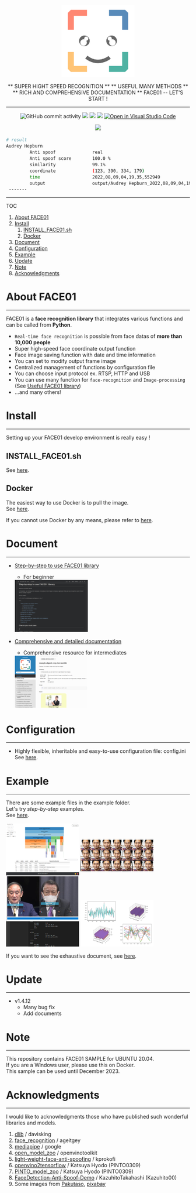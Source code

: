 <div align="center">

<img src="https://raw.githubusercontent.com/yKesamaru/FACE01_SAMPLE/master/images/g1320.png" width="200px">

** SUPER HIGHT SPEED RECOGNITION  **
** USEFUL MANY METHODS  **
** RICH AND COMPREHENSIVE DOCUMENTATION  **
FACE01 -- LET'S START !
___

![GitHub commit activity](https://img.shields.io/github/commit-activity/y/yKesamaru/FACE01_SAMPLE) ![](https://img.shields.io/badge/Release-v1.4.12-blue) ![](https://img.shields.io/badge/Python-%3E%3D3.8-blue) ![](https://img.shields.io/github/deployments/yKesamaru/FACE01_SAMPLE/github-pages)
[![Open in Visual Studio Code](https://img.shields.io/static/v1?logo=visualstudiocode&label=&message=Open%20in%20Visual%20Studio%20Code&labelColor=2c2c32&color=007acc&logoColor=007acc)](https://open.vscode.dev/yKesamaru/FACE01_SAMPLE)

![](https://github.com/yKesamaru/FACE01_SAMPLE/blob/master/docs/img/ROMAN_HOLIDAY.GIF?raw=true)

</div>

```bash
# result
Audrey Hepburn 
         Anti spoof              real 
         Anti spoof score        100.0 %
         similarity              99.1% 
         coordinate              (123, 390, 334, 179) 
         time                    2022,08,09,04,19,35,552949 
         output                  output/Audrey Hepburn_2022,08,09,04,19,35,556237_0.39.png 
 -------
 ```

---

TOC
1. [About FACE01](#about-face01)
2. [Install](#install)
   1. [INSTALL\_FACE01.sh](#install_face01sh)
   2. [Docker](#docker)
3. [Document](#document)
4. [Configuration](#configuration)
5. [Example](#example)
6. [Update](#update)
7. [Note](#note)
8. [Acknowledgments](#acknowledgments)

# About FACE01
---
FACE01 is a **face recognition library** that integrates various functions and can be called from **Python**.


- `Real-time face recognition` is possible from face datas of **more than 10,000 people**
- Super high-speed face coordinate output function
- Face image saving function with date and time information
- You can set to modify output frame image
- Centralized management of functions by configuration file
- You can choose input protocol ex. RTSP, HTTP and USB
- You can use many function for `face-recognition` and `Image-processing` (See [Useful FACE01 library](https://ykesamaru.github.io/FACE01_SAMPLE/))
- ...and many others!

# Install
---
Setting up your FACE01 develop environment is really easy !
## INSTALL_FACE01.sh
See [here](docs/Installation.md).
## Docker
The easiest way to use Docker is to pull the image.  
See [here](docs/docker.md).

If you cannot use Docker by any means, please refer to [here](docs/Installation.md).

# Document
---
- [Step-by-step to use FACE01 library](https://github.com/yKesamaru/FACE01_SAMPLE/blob/master/docs/example_doc.md#step-by-step-to-use-face01-library)  
  - For beginner

  <img src="docs/img/step-by-step.png" width="200px" >

- [Comprehensive and detailed documentation](https://ykesamaru.github.io/FACE01_SAMPLE/index.html)  
  - Comprehensive resource for intermediates 

  <img src="docs/img/document.png" width="200px" >

# Configuration
---
- Highly flexible, inheritable and easy-to-use configuration file: config.ini
  See [here](docs/config_ini.md).


# Example
---
There are some example files in the example folder.  
Let's try *step-by-step* examples.  
See [here](docs/example_doc.md).

<div>
<img src="docs/img/benchmark_GUI.png" width="200px" >
<img src="docs/img/distort_barrel.png" width="200px" >
<img src="docs/img/benchmark_GUI_window.png" width="200px" >
<img src="docs/img/20_times.png" width="200px" >
</div>

If you want to see the exhaustive document, see [here](https://ykesamaru.github.io/FACE01_SAMPLE/).


# Update
---
- v1.4.12
  - Many bug fix
  - Add documents


# Note
---
This repository contains FACE01 SAMPLE for UBUNTU 20.04.  
If you are a Windows user, please use this on Docker.  
This sample can be used until December 2023.  


# Acknowledgments
---
I would like to acknowledgments those who have published such wonderful libraries and models.  
1. [dlib](https://github.com/davisking/dlib) /  davisking
2. [face_recognition](https://github.com/ageitgey/face_recognition) /  ageitgey
3. [mediapipe](https://github.com/google/mediapipe) / google
4. [open_model_zoo](https://github.com/openvinotoolkit/open_model_zoo/tree/master/models/public/anti-spoof-mn3) /  openvinotoolkit
5. [light-weight-face-anti-spoofing](https://github.com/kprokofi/light-weight-face-anti-spoofing) /  kprokofi
6. [openvino2tensorflow](https://github.com/PINTO0309/openvino2tensorflow) / Katsuya Hyodo (PINTO0309)
7. [PINTO_model_zoo](https://github.com/PINTO0309/PINTO_model_zoo/tree/main/191_anti-spoof-mn3) / Katsuya Hyodo (PINTO0309)
8. [FaceDetection-Anti-Spoof-Demo](https://github.com/Kazuhito00/FaceDetection-Anti-Spoof-Demo) / KazuhitoTakahashi (Kazuhito00)
9. Some images from [Pakutaso](https://www.pakutaso.com/), [pixabay](https://pixabay.com/ja/)